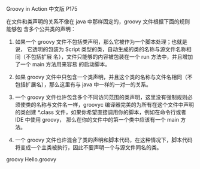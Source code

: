 Groovy in Action 中文版 P175

在文件和类声明的关系不像在 java 中那样固定的，groovy 文件根据下面的规则能够包
含多个公共类的声明：

1. 如果一个 groovy 文件不包括类声明，那么它被作为一个脚本处理；也就是说，
它透明的包装为 Script 类型的类，自动生成的类的名称与源文件名称相同（不包括扩展
名），文件只能够的内容被包装在一个 run 方法中，并且增加了一个 main 方法用来容易
的启动脚本。

2. 如果 groovy 文件中只包含一个类声明，并且这个类的名称与文件名相同（不
包括扩展名），那么这里有与 java 中一样的一对一的关系。

3. 一个 groovy 文件也许包含多个不同访问范围的类声明，这里没有强制规则必
须使类的名称与文件名一样，groovyc 编译器完美的为所有在这个文件中声明的类创建
*.class 文件，如果你希望直接调用你的脚本，例如在命令行或者 IDE 中使用 groovy，
那么在你的文件中的第一个类中应该有一个 main 方法。

4. 一个 groovy 文件也许混合了类的声明和脚本代码，在这种情况下，脚本代码
将变成一个主类被执行，因此不要声明一个与源文件同名的类。

groovy Hello.groovy